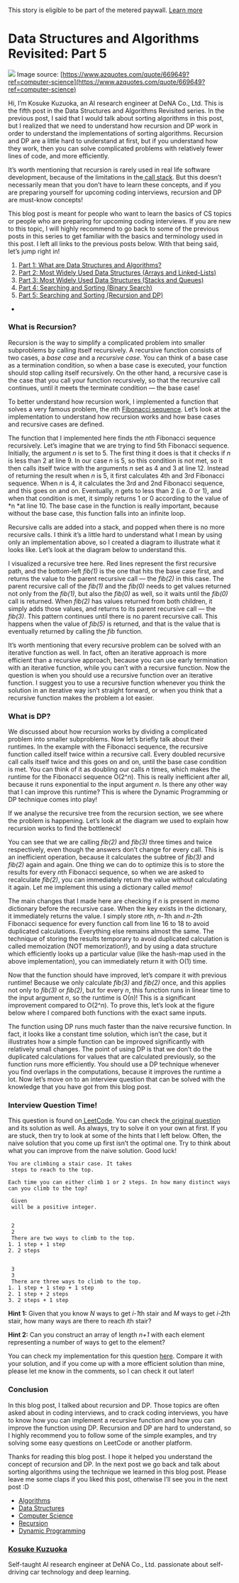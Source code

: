#### 

This story is eligible to be part of the metered paywall. [Learn
more](https://help.medium.com/hc/en-us/articles/360018834314)

# Data Structures and Algorithms Revisited: Part 5

![](https://cdn-images-1.medium.com/max/1600/1*Z7_xA5Pa2P9uyUABfsvvBA.jpeg)
<span class="figcaption_hack">Image source:
[https://www.azquotes.com/quote/669649?ref=computer-science](https://www.azquotes.com/quote/669649?ref=computer-science)</span>

Hi, I’m Kosuke Kuzuoka, an AI research engineer at DeNA Co., Ltd. This is the
fifth post in the Data Structures and Algorithms Revisited series. In the
previous post, I said that I would talk about sorting algorithms in this post,
but I realized that we need to understand how recursion and DP work in order to
understand the implementations of sorting algorithms. Recursion and DP are a
little hard to understand at first, but if you understand how they work, then
you can solve complicated problems with relatively fewer lines of code, and more
efficiently.

It’s worth mentioning that recursion is rarely used in real life software
development, because of the limitations in the[ call
stack](https://en.wikipedia.org/wiki/Call_stack). But this doesn’t necessarily
mean that you don’t have to learn these concepts, and if you are preparing
yourself for upcoming coding interviews, recursion and DP are must-know
concepts!

This blog post is meant for people who want to learn the basics of CS topics or
people who are preparing for upcoming coding interviews. If you are new to this
topic, I will highly recommend to go back to some of the previous posts in this
series to get familiar with the basics and terminology used in this post. I left
all links to the previous posts below. With that being said, let’s jump right
in!

1.  [Part 1: What are Data Structures and
Algorithms?](https://medium.com/@kousukekuzuoka/data-structure-and-algorithms-revisited-part-1-bffbcea48762)
1.  [Part 2: Most Widely Used Data Structures (Arrays and
Linked-Lists)](https://medium.com/@kousukekuzuoka/data-structure-and-algorithms-revisited-part-2-96b42a58ecde)
1.  [Part 3: Most Widely Used Data Structures (Stacks and
Queues)](https://medium.com/@kousukekuzuoka/data-structures-and-algorithms-revisited-part3-f9cc5534afcf)
1.  [Part 4: Searching and Sorting (Binary
Search)](https://medium.com/@kousukekuzuoka/data-structures-and-algorithms-revisited-part-4-e5576e1f53f3)
1.  [Part 5: Searching and Sorting (Recursion and
DP)](https://medium.com/@kousukekuzuoka/data-structures-and-algorithms-revisited-part-5-d71dcb256c18)
*

### What is Recursion?

Recursion is the way to simplify a complicated problem into smaller subproblems
by calling itself recursively. A recursive function consists of two cases, a
*base case* and a *recursive case*. You can think of a base case as a
termination condition, so when a base case is executed, your function should
stop calling itself recursively. On the other hand, a recursive case is the case
that you call your function recursively, so that the recursive call continues,
until it meets the terminate condition — the base case!

To better understand how recursion work, I implemented a function that solves a
very famous problem, the *n*th [Fibonacci
sequence](https://en.wikipedia.org/wiki/Fibonacci_number). Let’s look at the
implementation to understand how recursion works and how base cases and
recursive cases are defined.

The function that I implemented here finds the *n*th Fibonacci sequence
recursively. Let’s imagine that we are trying to find 5th Fibonacci sequence.
Initially, the argument *n* is set to 5. The first thing it does is that it
checks if *n* is less than 2 at line 9. In our case *n* is 5, so this condition
is not met, so it then calls itself twice with the arguments *n* set as 4 and 3
at line 12. Instead of returning the result when *n* is 5, it first calculates
4th and 3rd Fibonacci sequence. When *n* is 4, it calculates the 3rd and 2nd
Fibonacci sequence, and this goes on and on. Eventually, *n* gets to less than 2
(i.e. 0 or 1), and when that condition is met, it simply returns 1 or 0
according to the value of *n *at line 10. The base case in the function is
really important, because without the base case, this function falls into an
infinite loop.

Recursive calls are added into a stack, and popped when there is no more
recursive calls. I think it’s a little hard to understand what I mean by using
only an implementation above, so I created a diagram to illustrate what it looks
like. Let’s look at the diagram below to understand this.

I visualized a recursive tree here. Red lines represent the first recursive
path, and the bottom-left *fib(1)* is the one that hits the base case first, and
returns the value to the parent recursive call — the *fib(2)* in this case. The
parent recursive call of the *fib(1)* and the *fib(0)* needs to get values
returned not only from the *fib(1)*, but also the *fib(0)* as well, so it waits
until the *fib(0)* call is returned. When *fib(2)* has values returned from both
children, it simply adds those values, and returns to its parent recursive call
— the *fib(3)*. This pattern continues until there is no parent recursive call.
This happens when the value of *fib(5)* is returned, and that is the value that
is eventually returned by calling the *fib* function.

It’s worth mentioning that every recursive problem can be solved with an
iterative function as well. In fact, often an iterative approach is more
efficient than a recursive approach, because you can use early termination with
an iterative function, while you can’t with a recursive function. Now the
question is when you should use a recursive function over an iterative function.
I suggest you to use a recursive function whenever you think the solution in an
iterative way isn’t straight forward, or when you think that a recursive
function makes the problem a lot easier.

### **What is DP?**

We discussed about how recursion works by dividing a complicated problem into
smaller subproblems. Now let’s briefly talk about their runtimes. In the example
with the Fibonacci sequence, the recursive function called itself twice within a
recursive call. Every doubled recursive call calls itself twice and this goes on
and on, until the base case condition is met. You can think of it as doubling
our calls *n* times, which makes the runtime for the Fibonacci sequence
O(2^*n*). This is really inefficient after all, because it runs exponential to
the input argument *n*. Is there any other way that I can improve this runtime?
This is where the Dynamic Programming or DP technique comes into play!

If we analyse the recursive tree from the recursion section, we see where the
problem is happening. Let’s look at the diagram we used to explain how recursion
works to find the bottleneck!

You can see that we are calling *fib(2)* and *fib(3)* three times and twice
respectively, even though the answers don’t change for every call. This is an
inefficient operation, because it calculates the subtree of *fib(3)* and
*fib(2)* again and again. One thing we can do to optimize this is to store the
results for every *n*th Fibonacci sequence, so when we are asked to recalculate
*fib(2)*, you can immediately return the value without calculating it again. Let
me implement this using a dictionary called *memo*!

The main changes that I made here are checking if *n* is present in *memo*
dictionary before the recursive case. When the key exists in the dictionary, it
immediately returns the value. I simply store *n*th, *n-1*th and *n-2*th
Fibonacci sequence for every function call from line 16 to 18 to avoid
duplicated calculations. Everything else remains almost the same. The technique
of storing the results temporary to avoid duplicated calculation is called
memoization (NOT memorization!), and by using a data structure which efficiently
looks up a particular value (like the hash-map used in the above
implementation), you can immediately return it with O(1) time.

Now that the function should have improved, let’s compare it with previous
runtime! Because we only calculate *fib(3)* and *fib(2)* once, and this applies
not only to *fib(3)* or *fib(2)*, but for every *n*, this function runs in
linear time to the input argument *n*, so the runtime is O(*n*)! This is a
significant improvement compared to O(2^*n*). To prove this, let’s look at the
figure below where I compared both functions with the exact same inputs.

The function using DP runs much faster than the naive recursive function. In
fact, it looks like a constant time solution, which isn’t the case, but it
illustrates how a simple function can be improved significantly with relatively
small changes. The point of using DP is that we don’t do the duplicated
calculations for values that are calculated previously, so the function runs
more efficiently. You should use a DP technique whenever you find overlaps in
the computations, because it improves the runtime a lot. Now let’s move on to an
interview question that can be solved with the knowledge that you have got from
this blog post.

### Interview Question Time!

This question is found on[ LeetCode](https://leetcode.com/). You can check the[
original question](https://leetcode.com/problems/climbing-stairs/) and its
solution as well. As always, try to solve it on your own at first. If you are
stuck, then try to look at some of the hints that I left below. Often, the naive
solution that you come up first isn’t the optimal one. Try to think about what
you can improve from the naive solution. Good luck!

    You are climbing a stair case. It takes 
     steps to reach to the top.

    Each time you can either climb 1 or 2 steps. In how many distinct ways can you climb to the top?

     Given 
     will be a positive integer.


     2
     2
     There are two ways to climb to the top.
    1. 1 step + 1 step
    2. 2 steps


     3
     3
     There are three ways to climb to the top.
    1. 1 step + 1 step + 1 step
    2. 1 step + 2 steps
    3. 2 steps + 1 step

**Hint 1:** Given that you know *N* ways to get *i-1*th stair and *M* ways to
get *i-2*th stair, how many ways are there to reach *i*th stair?

**Hint 2:** Can you construct an array of length *n+1* with each element
representing a number of ways to get to the element?

You can check my implementation for this question
[here](https://github.com/KKosukeee/CodingQuestions/blob/master/LeetCode/70_climbing_stairs.py).
Compare it with your solution, and if you come up with a more efficient solution
than mine, please let me know in the comments, so I can check it out later!

### Conclusion

In this blog post, I talked about recursion and DP. Those topics are often asked
about in coding interviews, and to crack coding interviews, you have to know how
you can implement a recursive function and how you can improve the function
using DP. Recursion and DP are hard to understand, so I highly recommend you to
follow some of the simple examples, and try solving some easy questions on
LeetCode or another platform.

Thanks for reading this blog post. I hope it helped you understand the concept
of recursion and DP. In the next post we go back and talk about sorting
algorithms using the technique we learned in this blog post. Please leave me
some claps if you liked this post, otherwise I’ll see you in the next post :D

* [Algorithms](https://medium.com/tag/algorithms?source=post)
* [Data Structures](https://medium.com/tag/data-structures?source=post)
* [Computer Science](https://medium.com/tag/computer-science?source=post)
* [Recursion](https://medium.com/tag/recursion?source=post)
* [Dynamic Programming](https://medium.com/tag/dynamic-programming?source=post)

### [Kosuke Kuzuoka](https://medium.com/@kousukekuzuoka)

Self-taught AI research engineer at DeNA Co., Ltd. passionate about self-driving
car technology and deep learning.

